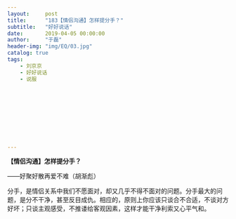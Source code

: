 ```yaml
---
layout:     post
title:      "183【情侣沟通】怎样提分手？"
subtitle:   "好好说话"
date:       2019-04-05 00:00:00
author:     "于磊"
header-img: "img/EQ/03.jpg"
catalog: true
tags:
    - 刘京京
    - 好好说话
    - 说服










---
```


**【情侣沟通】怎样提分手？**

——好聚好散再爱不难（胡渐彪）

分手，是情侣关系中我们不愿面对，却又几乎不得不面对的问题。分手最大的问题，是分不干净，甚至反目成仇。相应的，原则上你应该只谈合不合适，不谈对方好坏；只谈主观感受，不推诿给客观因素，这样才能干净利索又心平气和。